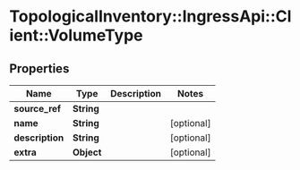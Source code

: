 # TopologicalInventory::IngressApi::Client::VolumeType

## Properties
Name | Type | Description | Notes
------------ | ------------- | ------------- | -------------
**source_ref** | **String** |  | 
**name** | **String** |  | [optional] 
**description** | **String** |  | [optional] 
**extra** | **Object** |  | [optional] 


